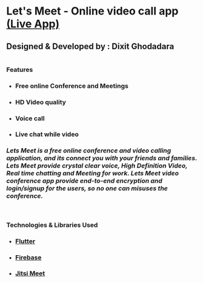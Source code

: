 # Let's Meet - Online video call app [(Live App)](https://play.google.com/store/apps/details?id=lets.meet.video)

## **Designed & Developed by : Dixit Ghodadara**
# 
### **Features**
* ### Free online Conference and Meetings
* ### HD Video quality
* ### Voice call
* ### Live chat while video

### *Lets Meet is a free online conference and video calling application, and its connect you with your friends and families. Lets Meet provide crystal clear voice, High Definition Video, Real time chatting and Meeting for work. Lets Meet video conference app provide end-to-end encryption and login/signup for the users, so no one can misuses the conference.*

<br>

### **Technologies & Libraries Used**
* ### [Flutter](https://flutter.dev/)
* ### [Firebase](https://firebase.google.com/)
* ### [Jitsi Meet](https://meet.jit.si/)




